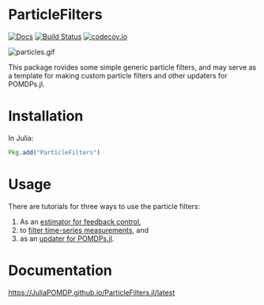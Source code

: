 # ParticleFilters

[![Docs](https://img.shields.io/badge/docs-latest-blue.svg)](https://JuliaPOMDP.github.io/ParticleFilters.jl/latest)
[![Build Status](https://travis-ci.org/JuliaPOMDP/ParticleFilters.jl.svg?branch=master)](https://travis-ci.org/JuliaPOMDP/ParticleFilters.jl?branch=master)
[![codecov.io](http://codecov.io/github/JuliaPOMDP/ParticleFilters.jl/coverage.svg?branch=master)](http://codecov.io/github/JuliaPOMDP/ParticleFilters.jl?branch=master)

![particles.gif](/img/particles.gif)

This package rovides some simple generic particle filters, and may serve as a template for making custom particle filters and other updaters for POMDPs.jl.

# Installation

In Julia:

```julia
Pkg.add("ParticleFilters")
```

# Usage

There are tutorials for three ways to use the particle filters:
1. As an [estimator for feedback control](notebooks/Using-a-Particle-Filter-for-Feedback-Control.ipynb),
2. to [filter time-series measurements](notebooks/Filtering-a-Trajectory-or-Data-Series.ipynb), and
3. as an [updater for POMDPs.jl](notebooks/Using-a-Particle-Filter-with-POMDPs-jl.ipynb).

# Documentation

https://JuliaPOMDP.github.io/ParticleFilters.jl/latest
